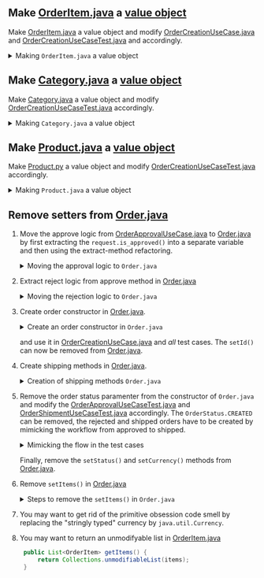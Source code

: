 ## Make [OrderItem.java](app/src/main/java/domain/OrderItem.java) a [value object](https://medium.com/swlh/value-objects-to-the-rescue-28c563ad97c6)

Make [OrderItem.java](app/src/main/java/domain/OrderItem.java) a value object and modify [OrderCreationUseCase.java](app/src/main/java/useCase/OrderCreationUseCase.java) and
[OrderCreationUseCaseTest.java](app/src/test/java/useCase/OrderCreationUseCaseTest.java) and
accordingly.

<details>
<summary>Making <code>OrderItem.java</code> a value object</summary>

```java
public class OrderItem {
    public final Product product;
    public final int quantity;
    public final BigDecimal taxedAmount;
    public final BigDecimal tax;

    public OrderItem(Product product, int quantity, BigDecimal tax, BigDecimal taxedAmount) {
        this.product = product;
        this.quantity = quantity;
        this.taxedAmount = taxedAmount;
        this.tax = tax;
    }
}
```
</details>

## Make [Category.java](app/src/main/java/domain/Category.py) a [value object](https://medium.com/swlh/value-objects-to-the-rescue-28c563ad97c6)

Make [Category.java](app/src/main/java/domain/Category.java) a value object and modify [OrderCreationUseCaseTest.java](app/src/test/java/useCase/OrderCreationUseCaseTest.java) accordingly.

<details>
<summary>Making <code>Category.java</code> a value object</summary>

```java
public class Category {
    public final String name;
    public final BigDecimal taxPercentage;

    public Category(String name, BigDecimal taxPercentage) {
        this.name = name;
        this.taxPercentage = taxPercentage;
    }
}
```
</details>

## Make [Product.java](app/src/main/java/domain/Product.java) a [value object](https://medium.com/swlh/value-objects-to-the-rescue-28c563ad97c6)

Make [Product.py](app/src/main/java/domain/Product.java) a value object and modify [OrderCreationUseCaseTest.java](app/src/test/java/useCase/OrderCreationUseCaseTest.java) accordingly.


<details>
<summary>Making <code>Product.java</code> a value object</summary>

```java
public class Product {
    public final String name;
    public final BigDecimal price;
    public final Category category;

    public Product(String name, BigDecimal price, Category category) {
        this.name = name;
        this.price = price;
        this.category = category;
    }
}
```
</details>

## Remove setters from [Order.java](app/src/main/java/domain/Order.java)

1. Move the approve logic from [OrderApprovalUseCase.java](app/src/main/java/useCase/OrderApprovalUseCase.java) 
   to [Order.java](app/src/main/java/domain/Order.py) by first extracting the `request.is_approved()` 
   into a separate variable and then using the extract-method refactoring.
   <details>
   <summary>Moving the approval logic to <code>Order.java</code></summary>

   ```java
    public void approve(final boolean orderIsApproved) {
        if (status.equals(OrderStatus.SHIPPED)) 
            throw new ShippedOrdersCannotBeChangedException();

        if (orderIsApproved && status.equals(OrderStatus.REJECTED)) 
            throw new RejectedOrderCannotBeApprovedException();

        if (!orderIsApproved && status.equals(OrderStatus.APPROVED)) 
            throw new ApprovedOrderCannotBeRejectedException();

        status = orderIsApproved ? OrderStatus.APPROVED : OrderStatus.REJECTED;
    }
   ```
   </details>

2. Extract reject logic from approve method in [Order.java](app/src/main/java/domain/Order.java)
   <details>
   <summary>Moving the rejection logic to <code>Order.java</code></summary>

   ```java
    public void reject() {
        if (status.equals(OrderStatus.SHIPPED)) 
            throw new ShippedOrdersCannotBeChangedException();

        if (status.equals(OrderStatus.APPROVED)) 
            throw new ApprovedOrderCannotBeRejectedException();

        status = OrderStatus.REJECTED;
    }

    public void approve() {
        if (status.equals(OrderStatus.SHIPPED)) 
            throw new ShippedOrdersCannotBeChangedException();

        if (status.equals(OrderStatus.REJECTED)) 
            throw new RejectedOrderCannotBeApprovedException();

        status = OrderStatus.APPROVED;
    }
   ```
   </details>

3. Create order constructor in [Order.java](app/src/main/java/domain/Order.java).
   <details>
   <summary>Create an order constructor in <code>Order.java</code></summary>

   ```java
    public Order(int id, OrderStatus status) {
        this.total = new BigDecimal("0.00");
        this.currency = "EUR";
        this.items = new ArrayList<>();
        this.tax = new BigDecimal("0.00");
        this.status = status;
        this.id = id;
    }
   ```
   </details>

   and use it in [OrderCreationUseCase.java](app/src/main/java/useCase/OrderCreationUseCase.java) and _all_ test cases. The `setId()` can now be removed from [Order.java](app/src/main/java/domain/Order.java).

4. Create shipping methods in [Order.java](app/src/main/java/domain/Order.java).
   <details>
   <summary>Creation of shipping methods <code>Order.java</code></summary>

   ```java
    public boolean canBeShipped() {
        if (status.equals(CREATED) || status.equals(REJECTED))
            throw new OrderCannotBeShippedException();

        if (status.equals(SHIPPED))
            throw new OrderCannotBeShippedTwiceException();

        return true;
    }

    public void ship() {
        status = OrderStatus.SHIPPED;
    }
   ```

   so that [OrderShipmentUseCase.java](app/src/main/java/useCase/OrderShipmentUseCase.java) becomes:
  
   ```java
    public void run(OrderShipmentRequest request) {
        final Order order = orderRepository.getById(request.getOrderId());

        if (order.canBeShipped()) {
            shipmentService.ship(order);
            order.ship();
            orderRepository.save(order);
        }
    }
   ```
   </details>

5. Remove the order status paramenter from the constructor of `Order.java` and modify the 
   [OrderApprovalUseCaseTest.java](app/src/test/java/useCase/OrderApprovalUseCaseTest.java)
   and [OrderShipmentUseCaseTest.java](app/src/test/java/useCase/OrderShipmentUseCasetest.java) accordingly. 
   The `OrderStatus.CREATED` can be removed, the rejected and shipped orders have to be 
   created by mimicking the workflow from approved to shipped.

   <details>
   <summary>Mimicking the flow in the test cases</summary>

   ```java
    Order initialOrder = new Order(1);
    initialOrder.approve();
    initialOrder.ship();
   ```
   </details>
   
   Finally, remove the `setStatus()` and `setCurrency()` methods from
   [Order.java](app/src/main/java/domain/Order.java).

7. Remove `setItems()` in [Order.java](app/src/main/java/domain/Order.java)

   <details>
   <summary>Steps to remove the <code>setItems()</code> in <code>Order.java</code></summary>


   - Create an `addOrderItem()` method in [Order.java](app/src/main/java/domain/Order.java):

    ```java
    public void addOrderItem(OrderItem orderItem) {
        items.add(orderItem);
        tax = tax.add(orderItem.tax);
        total = total.add(orderItem.taxedAmount);
    }
    ```  
    and use it in the [OrderCreationUseCase](app/src/main/java/useCase/OrderCreationUseCase.java).

   - Create the following methods in [Product.java](app/src/main/java/domain/Product.java):

    ```java
    public BigDecimal unitaryTax() {
        return price.divide(valueOf(100)).multiply(category.taxPercentage).setScale(2, HALF_UP);
    }

    public BigDecimal unitaryTaxedAmount() {
        return price.add(unitaryTax()).setScale(2, HALF_UP);
    }
    ```

   - Next, in [OrderItem.java](app/src/main/java/domain/OrderItem.java) modify the constructor like so:

    ```java
    public OrderItem(Product product, int quantity) {
        this.product = product;
        this.quantity = quantity;
        this.taxedAmount = product.unitaryTaxedAmount().multiply(BigDecimal.valueOf(quantity)).setScale(2, HALF_UP);
        this.tax = product.unitaryTax().multiply(BigDecimal.valueOf(quantity));
    }
    ```
  
    The `run()` method in [OrderCreationUseCase.java](app/src/main/java/useCase/OrderCreationUseCase.py) now simplifies to:
    ```java
    public void run(SellItemsRequest request) {
        Order order = new Order(1);

        for (SellItemRequest itemRequest : request.getRequests()) {
            Product product = productCatalog.getByName(itemRequest.getProductName());

            if (product == null) 
                throw new UnknownProductException();
                
            order.addOrderItem(new OrderItem(product, itemRequest.getQuantity()));
        }

        orderRepository.save(order);
    }
    ``` 
    The tax arguments can now be removed from the `OrderItem` constructor.

   - Finally, the `set_items()`, `set_total()`, and `set_tax()` can be removed from [Order.java](app/src/main/java/domain/Order.java).
</details>

7. You may want to get rid of the primitive obsession code smell by replacing the
   "stringly typed" currency by `java.util.Currency`.

8. You may want to return an unmodifyable list in
   [OrderItem.java](app/src/main/java/OrderItem.java)
   ```java
    public List<OrderItem> getItems() {
        return Collections.unmodifiableList(items);
    }
    ```
